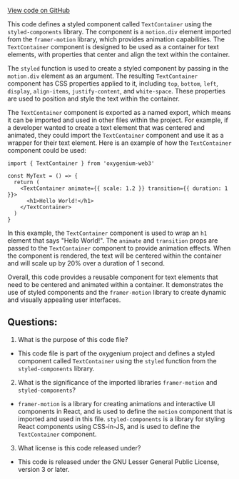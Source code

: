 [View code on GitHub](https://github.com/oxygenium/oxygenium-web3/packages/web3-react/src/components/ConnectButton/styles.ts)

This code defines a styled component called `TextContainer` using the `styled-components` library. The component is a `motion.div` element imported from the `framer-motion` library, which provides animation capabilities. The `TextContainer` component is designed to be used as a container for text elements, with properties that center and align the text within the container.

The `styled` function is used to create a styled component by passing in the `motion.div` element as an argument. The resulting `TextContainer` component has CSS properties applied to it, including `top`, `bottom`, `left`, `display`, `align-items`, `justify-content`, and `white-space`. These properties are used to position and style the text within the container.

The `TextContainer` component is exported as a named export, which means it can be imported and used in other files within the project. For example, if a developer wanted to create a text element that was centered and animated, they could import the `TextContainer` component and use it as a wrapper for their text element. Here is an example of how the `TextContainer` component could be used:

```
import { TextContainer } from 'oxygenium-web3'

const MyText = () => {
  return (
    <TextContainer animate={{ scale: 1.2 }} transition={{ duration: 1 }}>
      <h1>Hello World!</h1>
    </TextContainer>
  )
}
```

In this example, the `TextContainer` component is used to wrap an `h1` element that says "Hello World!". The `animate` and `transition` props are passed to the `TextContainer` component to provide animation effects. When the component is rendered, the text will be centered within the container and will scale up by 20% over a duration of 1 second.

Overall, this code provides a reusable component for text elements that need to be centered and animated within a container. It demonstrates the use of styled components and the `framer-motion` library to create dynamic and visually appealing user interfaces.
## Questions: 
 1. What is the purpose of this code file?
- This code file is part of the oxygenium project and defines a styled component called `TextContainer` using the `styled` function from the `styled-components` library.

2. What is the significance of the imported libraries `framer-motion` and `styled-components`?
- `framer-motion` is a library for creating animations and interactive UI components in React, and is used to define the `motion` component that is imported and used in this file. `styled-components` is a library for styling React components using CSS-in-JS, and is used to define the `TextContainer` component.

3. What license is this code released under?
- This code is released under the GNU Lesser General Public License, version 3 or later.